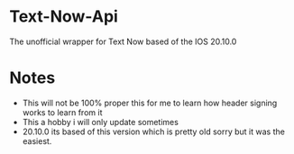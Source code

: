 # Text-Now-Api
The unofficial wrapper for Text Now based of the IOS 20.10.0


# Notes
- This will not be 100% proper this for me to learn how header signing works to learn from it
- This a hobby i will only update sometimes
- 20.10.0 its based of this version which is pretty old sorry but it was the easiest.
